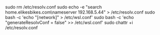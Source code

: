 sudo rm /etc/resolv.conf
sudo echo -e "search home.elikesbikes.com\nameserver 192.168.5.44" > /etc/resolv.conf
sudo bash -c 'echo "[network]" > /etc/wsl.conf'
sudo bash -c 'echo "generateResolvConf = false" >> /etc/wsl.conf'
sudo chattr +i /etc/resolv.conf